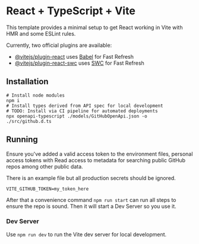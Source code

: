 # React + TypeScript + Vite

This template provides a minimal setup to get React working in Vite with HMR and some ESLint rules.

Currently, two official plugins are available:

- [@vitejs/plugin-react](https://github.com/vitejs/vite-plugin-react/blob/main/packages/plugin-react)
  uses [Babel](https://babeljs.io/) for Fast Refresh
- [@vitejs/plugin-react-swc](https://github.com/vitejs/vite-plugin-react/blob/main/packages/plugin-react-swc)
  uses [SWC](https://swc.rs/) for Fast Refresh

## Installation

```shell
# Install node modules
npm i
# Install types derived from API spec for local development
# TODO: Install via CI pipeline for automated deployments
npx openapi-typescript ./models/GitHubOpenApi.json -o ./src/github.d.ts
```

## Running

Ensure you've added a valid access token to the environment files, personal access tokens with Read access to metadata
for searching public GitHub repos among other public data.

There is an example file but all production secrets should be ignored.

```shell
VITE_GITHUB_TOKEN=my_token_here
```

After that a convenience command `npm run start` can run all steps to ensure the repo is sound. Then it will start a Dev
Server so you use it.

### Dev Server

Use `npm run dev` to run the Vite dev server for local development.